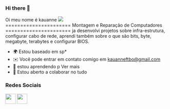 ### Hi there 👋

<!--

Here are some ideas to get you started:

- 🔭 I’m currently working on ...
- 🌱 I’m currently learning ...
- 👯 I’m looking to collaborate on ...
- 🤔 I’m looking for help with ...
- 💬 Ask me about ...
- 📫 How to reach me: ...
- 😄 Pronouns: ...
- ⚡ Fun fact: ...
-->
Oi meu nome é kauanne ![](https://user-images.githubusercontent.com/18350557/176309783-0785949b-9127-417c-8b55-ab5a4333674e.gif)                       
     ====================== Montagem e Reparação de Computadores ====================== 
        ja desenvolvi projetos sobre infra-estrutura, configurar cabo de rede, aprendi também sobre o que são bits, byte, megabyte, terabytes e configurar BIOS.
* 🌍 Estou baseado em sp*
* ✉️ Você pode entrar em contato comigo em [kauanneftbo@gmail.com](mailto:kauanneftbo@gmail.com)[](mailto:kauanneftbo@gmail.com)
 * 🧠 estou aprendendo p Ver mais
* 🤝 Estou aberto a colaborar no tudo
  
 
### Redes Sociais

<p align="left"> <a href="https://www.github.com/ksouzaxx" target="_blank" rel="noreferrer"><img src="https://raw.githubusercontent.com/danielcranney/readme-generator/main/public/icons/socials/github.svg" width="32" height="32" /></a> <a href="http://www.instagram. com/k.souzaxx_" target="_blank" rel="noreferrer"><img src="https://raw.githubusercontent.com/danielcranney/readme-generator/main/public/icons/socials/instagram .svg" width="32" height="32" /></a> </p> 
